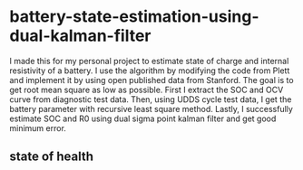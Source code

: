 # battery-state-estimation-using-dual-kalman-filter
I made this for my personal project to estimate state of charge and internal resistivity of a battery. I use the algorithm by modifying the code from Plett and implement it by using open published data from Stanford. The goal is to get root mean square as low as possible. First I extract the SOC and OCV curve from diagnostic test data. Then, using UDDS cycle test data, I get the battery parameter with recursive least square method. Lastly, I successfully estimate SOC and R0 using dual sigma point kalman filter and get good minimum error.

## state of health
